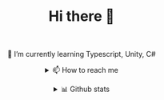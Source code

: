<h1 align="center">Hi there 👋</h1>
<br>
<p align="center">
  🌱 I’m currently learning Typescript, Unity, C#
  <br>
  <details>
    <summary align="center">📫 How to reach me</summary>
    <a href="https://discord.com"><img src="https://raw.githubusercontent.com/sannoob/Sannoob/master/discordLogo.png" width="16" height="16" align="center"> Sannoob#3144</a>
  </details>
</p>

<details>
  <summary align="center">📊 Github stats</summary>
<!--   <p align="center"> -->
    <img src="https://github-readme-stats.vercel.app/api/top-langs/?username=Sannoob&hide_border=true&langs_count=10&layout=compact" /><br>
    <img src="https://github-readme-stats.vercel.app/api?username=Sannoob&show_icons=true&hide_border=true&count_private=true" /><br>
    <img src="https://github-readme-stats.vercel.app/api/wakatime?username=sannoob&hide_border=true&layout=compact" /><br>
    <img src="https://github-profile-trophy.vercel.app/?username=sannoob" />
<!--   </p> -->
</details>

<!--
**sannoob/Sannoob** is a ✨ _special_ ✨ repository because its `README.md` (this file) appears on your GitHub profile.
Here are some ideas to get you started:

- 🔭 I’m currently working on ...
- 🌱 I’m currently learning ...
- 👯 I’m looking to collaborate on ...
- 🤔 I’m looking for help with ...
- 💬 Ask me about ...
- 📫 How to reach me: ...
- 😄 Pronouns: ...
- ⚡ Fun fact: ...
-->

